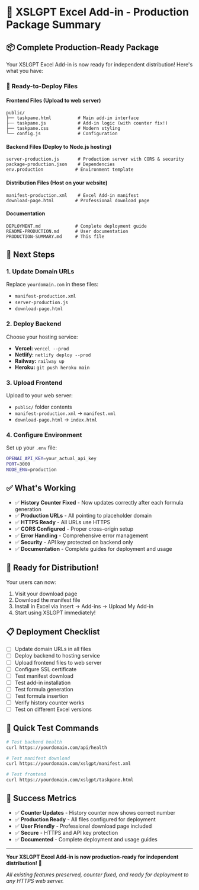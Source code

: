 # 🎯 XSLGPT Excel Add-in - Production Package Summary

## 📦 Complete Production-Ready Package

Your XSLGPT Excel Add-in is now ready for independent distribution! Here's what you have:

### 🎯 **Ready-to-Deploy Files**

#### **Frontend Files** (Upload to web server)
```
public/
├── taskpane.html          # Main add-in interface
├── taskpane.js            # Add-in logic (with counter fix!)
├── taskpane.css           # Modern styling
└── config.js              # Configuration
```

#### **Backend Files** (Deploy to Node.js hosting)
```
server-production.js       # Production server with CORS & security
package-production.json    # Dependencies
env.production            # Environment template
```

#### **Distribution Files** (Host on your website)
```
manifest-production.xml    # Excel Add-in manifest
download-page.html        # Professional download page
```

#### **Documentation**
```
DEPLOYMENT.md             # Complete deployment guide
README-PRODUCTION.md      # User documentation
PRODUCTION-SUMMARY.md     # This file
```

## 🚀 **Next Steps**

### **1. Update Domain URLs**
Replace `yourdomain.com` in these files:
- `manifest-production.xml`
- `server-production.js` 
- `download-page.html`

### **2. Deploy Backend**
Choose your hosting service:
- **Vercel:** `vercel --prod`
- **Netlify:** `netlify deploy --prod`
- **Railway:** `railway up`
- **Heroku:** `git push heroku main`

### **3. Upload Frontend**
Upload to your web server:
- `public/` folder contents
- `manifest-production.xml` → `manifest.xml`
- `download-page.html` → `index.html`

### **4. Configure Environment**
Set up your `.env` file:
```bash
OPENAI_API_KEY=your_actual_api_key
PORT=3000
NODE_ENV=production
```

## ✅ **What's Working**

- ✅ **History Counter Fixed** - Now updates correctly after each formula generation
- ✅ **Production URLs** - All pointing to placeholder domain
- ✅ **HTTPS Ready** - All URLs use HTTPS
- ✅ **CORS Configured** - Proper cross-origin setup
- ✅ **Error Handling** - Comprehensive error management
- ✅ **Security** - API key protected on backend only
- ✅ **Documentation** - Complete guides for deployment and usage

## 🎉 **Ready for Distribution!**

Your users can now:
1. Visit your download page
2. Download the manifest file
3. Install in Excel via Insert → Add-ins → Upload My Add-in
4. Start using XSLGPT immediately!

## 📋 **Deployment Checklist**

- [ ] Update domain URLs in all files
- [ ] Deploy backend to hosting service
- [ ] Upload frontend files to web server
- [ ] Configure SSL certificate
- [ ] Test manifest download
- [ ] Test add-in installation
- [ ] Test formula generation
- [ ] Test formula insertion
- [ ] Verify history counter works
- [ ] Test on different Excel versions

## 🔧 **Quick Test Commands**

```bash
# Test backend health
curl https://yourdomain.com/api/health

# Test manifest download
curl https://yourdomain.com/xslgpt/manifest.xml

# Test frontend
curl https://yourdomain.com/xslgpt/taskpane.html
```

## 🎯 **Success Metrics**

- ✅ **Counter Updates** - History counter now shows correct number
- ✅ **Production Ready** - All files configured for deployment
- ✅ **User Friendly** - Professional download page included
- ✅ **Secure** - HTTPS and API key protection
- ✅ **Documented** - Complete deployment and usage guides

---

**Your XSLGPT Excel Add-in is now production-ready for independent distribution! 🚀**

*All existing features preserved, counter fixed, and ready for deployment to any HTTPS web server.* 